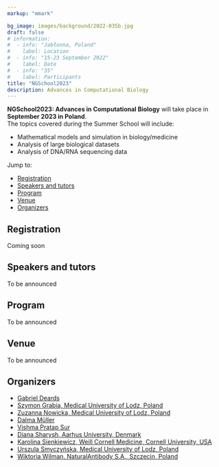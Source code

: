 ```yaml
---
markup: "mmark"

bg_image: images/background/2022-035b.jpg
draft: false
# information:
#  - info: "Jabłonna, Poland"
#    label: Location
#  - info: "15-23 September 2022"
#    label: Date
#  - info: "35"
#    label: Participants
title: "NGSchool2023"
description: Advances in Computational Biology
---
```


<div>
  <b>NGSchool2023: Advances in Computational Biology</b> will take place in <b>September 2023 in Poland</b>.
</div>

<div class="mt-20">
    The topics covered during the Summer School will include:
    <ul>
        <li>Mathematical models and simulation in biology/medicine</li>
        <li>Analysis of large biological datasets</li>
        <li>Analysis of DNA/RNA sequencing data</li>
    </ul>
</div>

<div class="mt-20">
    Jump to:
    <ul> 
        <li><a href='#registration'>Registration</a></li>
        <li><a href='#speakers'>Speakers and tutors</a></li>
        <li><a href='#program'>Program</a></li>
        <li><a href='#venue'>Venue</a></li>  
        <li><a href='#organizers'>Organizers</a></li>
    </ul>
</div>

<div class="mt-30">
    <h2 id='registration'>Registration</h2>
    <p>Coming soon</p>
</div>

<div class="mt-30">
    <h2 id='speakers'>Speakers and tutors</h2>
    <p>To be announced</p>
</div>

<div class="mt-30">
    <h2 id='program'>Program</h2> 
    <p>To be announced</p>
    <!-- <div style="display: flex;">
    <iframe width=100% height=900 src="https://docs.google.com/spreadsheets/d/e/2PACX-1vQrfzJCd5nqRsDXTot4yzigHV20jf_tPYnO5KxGGxpnb6e2Km0nRf3mGyYaCdqEmAdmWVwlnVB8v72G/pubhtml?gid=622340577&amp;single=true&amp;widget=true&amp;headers=false"></iframe>
    </div> -->
</div>


<div class="mt-30">
    <h2 id='venue'>Venue</h2>
    <p>To be announced</p>
</div>

<div class="mt-30">
    <h2 id='venue'>Organizers</h2>
    <ul>
        <li><a href="/people/gabriel-deards">Gabriel Deards</a></li>
        <li><a href="/people/szymon-grabia">Szymon Grabia, Medical University of Lodz, Poland</a></li>
        <li><a href="/people/zuzanna-nowicka">Zuzanna Nowicka, Medical University of Lodz, Poland</a></li>
        <li><a href="/people/dalma-muller">Dalma Müller</a></li>
        <li><a href="/people/vishma-pratap">Vishma Pratap Sur</a></li>
        <li><a href="/people/diana-sharysh">Diana Sharysh, Aarhus University, Denmark</a></li>
        <li><a href="/people/karolina-sienkiewicz">Karolina Sienkiewicz, Weill Cornell Medicine, Cornell University, USA</a></li>
        <li><a href="/people/urszula-smyczynska">Urszula Smyczyńska, Medical University of Lodz, Poland</a></li>
        <li><a href="/people/wiktoria-wilman">Wiktoria Wilman, NaturalAntibody S.A., Szczecin, Poland</a></li>
    </ul>
</div>